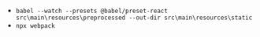 * `babel --watch --presets @babel/preset-react src\main\resources\preprocessed --out-dir src\main\resources\static`
* `npx webpack`
